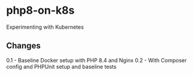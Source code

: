 # php8-on-k8s
Experimenting with Kubernetes

## Changes

0.1 - Baseline Docker setup with PHP 8.4 and Nginx
0.2 - With Composer config and PHPUnit setup and baseline tests
